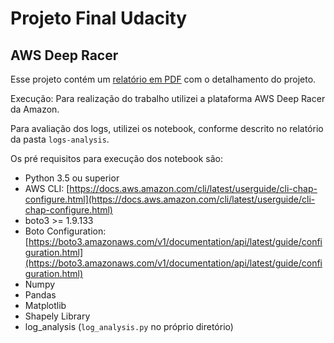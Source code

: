 # Projeto Final Udacity  
  
## AWS Deep Racer   

Esse  projeto contém um [relatório em PDF](https://github.com/cccadet/aws-deepracer-workshops/blob/master/aws-deepracer-workshops_capstone_report_Cristian_Santos_Final_en_rev00.pdf) com o detalhamento do projeto.

Execução: Para realização do trabalho utilizei a plataforma AWS Deep Racer da Amazon.

Para avaliação dos logs, utilizei os notebook, conforme descrito no relatório da pasta `logs-analysis`.

Os pré requisitos para execução dos notebook são:
- Python 3.5 ou superior
- AWS CLI: [https://docs.aws.amazon.com/cli/latest/userguide/cli-chap-configure.html](https://docs.aws.amazon.com/cli/latest/userguide/cli-chap-configure.html)
- boto3 >= 1.9.133
- Boto Configuration: [https://boto3.amazonaws.com/v1/documentation/api/latest/guide/configuration.html](https://boto3.amazonaws.com/v1/documentation/api/latest/guide/configuration.html)
- Numpy
- Pandas
- Matplotlib
- Shapely Library
- log_analysis (`log_analysis.py` no próprio diretório)
<!--stackedit_data:
eyJoaXN0b3J5IjpbLTE2MDEwODI5NjVdfQ==
-->